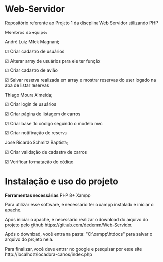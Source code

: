 # Web-Servidor

Repositório referente ao Projeto 1 da discplina Web Servidor utilizando PHP

Membros da equipe:

André Luiz Milek Magnani;

☑ Criar cadastro de usuários

☑ Alterar array de usuários para ele ter função

☑ Criar cadastro de avião

☑ Salvar reserva realizada em array e mostrar reservas do user logado na aba de listar reservas

Thiago Moura Almeida;

☑ Criar login de usuários

☑ Criar página de listagem de carros

☑ Criar base do código seguindo o modelo mvc

☑ Criar notificação de reserva

José Ricardo Schmitz Baptista;

☑ Criar validação de cadastro de carros

☑ Verificar formatação do código

# **Instalação e uso do projeto**

**Ferramentas necessárias**
PHP 8+
Xampp

Para utilizar esse software, é necessário ter o xampp instalado e iniciar o apache.

Após iniciar o apache, é necessário realizar o download do arquivo do projeto pelo github https://github.com/dedemm/Web-Servidor.

Após o download, você entra na pasta: "C:\xampp\htdocs" para salvar o arquivo do projeto nela.

Para finalizar, você deve entrar no google e pesquisar por esse site http://localhost/locadora-carros/index.php





